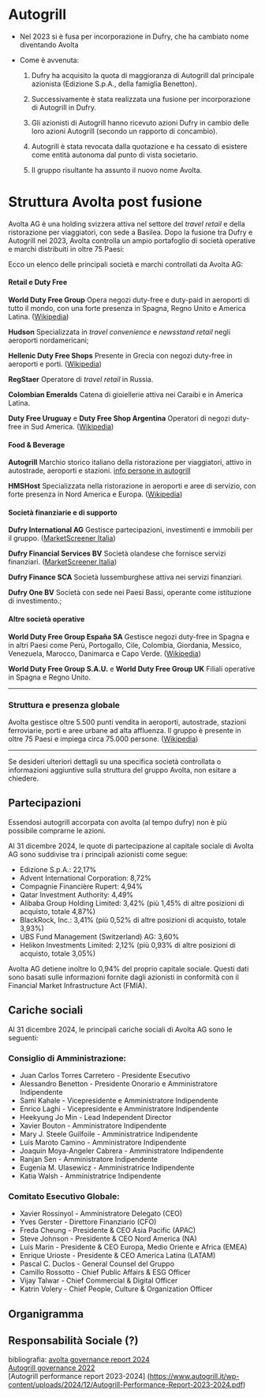 # Autogrill
- Nel 2023 si è fusa per incorporazione in Dufry, che ha cambiato nome diventando Avolta
- Come è avvenuta:

	1) Dufry ha acquisito la quota di maggioranza di Autogrill dal principale azionista (Edizione S.p.A., della famiglia Benetton).

	2) Successivamente è stata realizzata una fusione per incorporazione di Autogrill in Dufry.

	3) Gli azionisti di Autogrill hanno ricevuto azioni Dufry in cambio delle loro azioni Autogrill (secondo un rapporto di concambio).

	4) Autogrill è stata revocata dalla quotazione e ha cessato di esistere come entità autonoma dal punto di vista societario.

	5) Il gruppo risultante ha assunto il nuovo nome Avolta.

# Struttura Avolta post fusione
Avolta AG è una holding svizzera attiva nel settore del *travel retail* e della ristorazione per viaggiatori, con sede a Basilea. Dopo la fusione tra Dufry e Autogrill nel 2023, Avolta controlla un ampio portafoglio di società operative e marchi distribuiti in oltre 75 Paesi:

Ecco un elenco delle principali società e marchi controllati da Avolta AG:

#### **Retail e Duty Free**

**World Duty Free Group**
Opera negozi duty-free e duty-paid in aeroporti di tutto il mondo, con una forte presenza in Spagna, Regno Unito e America Latina. ([Wikipedia][1])

**Hudson**
Specializzata in *travel convenience* e *newsstand retail* negli aeroporti nordamericani;

**Hellenic Duty Free Shops**
Presente in Grecia con negozi duty-free in aeroporti e porti. ([Wikipedia][1])

**RegStaer**
Operatore di *travel retail* in Russia.

**Colombian Emeralds**
Catena di gioiellerie attiva nei Caraibi e in America Latina.

**Duty Free Uruguay** e **Duty Free Shop Argentina**
 Operatori di negozi duty-free in Sud America. ([Wikipedia][1])

#### **Food & Beverage**

**Autogrill**
  Marchio storico italiano della ristorazione per viaggiatori, attivo in autostrade, aeroporti e stazioni.
   [info persone in autogrill](https://www.consob.it/web/area-pubblica/w/autogrill-spa-organi-sociali?redirect=%2Fweb%2Farea-pubblica%2Fricerca-quotate%3Fp_p_id%3Dit_consob_QuotateRicercaPortlet%26p_p_lifecycle%3D0%26p_p_state%3Dnormal%26p_p_mode%3Dview%26_it_consob_QuotateRicercaPortlet_cur%3D11%26_it_consob_QuotateRicercaPortlet_resetCur%3Dfalse%26_it_consob_QuotateRicercaPortlet_delta%3D60)

**HMSHost**
Specializzata nella ristorazione in aeroporti e aree di servizio, con forte presenza in Nord America e Europa. ([Wikipedia][2])

#### **Società finanziarie e di supporto**

**Dufry International AG**
Gestisce partecipazioni, investimenti e immobili per il gruppo. ([MarketScreener Italia][3])

**Dufry Financial Services BV**
Società olandese che fornisce servizi finanziari. ([MarketScreener Italia][4])

**Dufry Finance SCA**
Società lussemburghese attiva nei servizi finanziari.

**Dufry One BV**
Società con sede nei Paesi Bassi, operante come istituzione di investimento.;

#### **Altre società operative**

**World Duty Free Group España SA**
Gestisce negozi duty-free in Spagna e in altri Paesi come Perù, Portogallo, Cile, Colombia, Giordania, Messico, Venezuela, Marocco, 
Danimarca e Capo Verde. ([Wikipedia][1])

**World Duty Free Group S.A.U.** e **World Duty Free Group UK**
Filiali operative in Spagna e Regno Unito.

---

### Struttura e presenza globale

Avolta gestisce oltre 5.500 punti vendita in aeroporti, autostrade, stazioni ferroviarie, porti e aree urbane ad alta affluenza. Il gruppo è presente in oltre 75 Paesi e impiega circa 75.000 persone. ([Wikipedia][2])

---

Se desideri ulteriori dettagli su una specifica società controllata o informazioni aggiuntive sulla struttura del gruppo Avolta, non esitare a chiedere.

[1]: https://it.wikipedia.org/wiki/Avolta?utm_source=chatgpt.com "Avolta"
[2]: https://en.wikipedia.org/wiki/Avolta?utm_source=chatgpt.com "Avolta"
[3]: https://it.marketscreener.com/quotazioni/azione/AVOLTA-AG-120794385/azienda/?utm_source=chatgpt.com "Avolta AG: azionisti, dirigenti e profilo società | DUFRY | US26433T1088 | MarketScreener Italia"
[4]: https://it.marketscreener.com/quotazioni/azione/AVOLTA-AG-165654/azienda-gruppo/?utm_source=chatgpt.com "Tutte le società controllate dal gruppo Avolta AG (Swiss Exchange) - MarketScreener"


## Partecipazioni
Essendosi autogrill accorpata con avolta (al tempo dufry) non è più possibile comprarne le azioni.

Al 31 dicembre 2024, le quote di partecipazione al capitale sociale di Avolta AG sono suddivise tra i principali azionisti come segue:

- Edizione S.p.A.: 22,17%
- Advent International Corporation: 8,72%
- Compagnie Financière Rupert: 4,94%
- Qatar Investment Authority: 4,49%
- Alibaba Group Holding Limited: 3,42% 
	(più 1,45% di altre posizioni di acquisto, totale 4,87%)
- BlackRock, Inc.: 3,41% 
	(più 0,52% di altre posizioni di acquisto, totale 3,93%)
- UBS Fund Management (Switzerland) AG: 3,60%
- Helikon Investments Limited: 2,12% 
	(più 0,93% di altre posizioni di acquisto, totale 3,05%)

Avolta AG detiene inoltre lo 0,94% del proprio capitale sociale. 
Questi dati sono basati sulle informazioni fornite dagli azionisti in conformità con il 
Financial Market Infrastructure Act (FMIA).

## Cariche sociali
Al 31 dicembre 2024, le principali cariche sociali di Avolta AG sono le seguenti:
### Consiglio di Amministrazione:

- Juan Carlos Torres Carretero - Presidente Esecutivo
- Alessandro Benetton - Presidente Onorario e Amministratore Indipendente
- Sami Kahale - Vicepresidente e Amministratore Indipendente
- Enrico Laghi - Vicepresidente e Amministratore Indipendente
- Heekyung Jo Min - Lead Independent Director
- Xavier Bouton - Amministratore Indipendente
- Mary J. Steele Guilfoile - Amministratrice Indipendente
- Luis Maroto Camino - Amministratore Indipendente
- Joaquín Moya-Angeler Cabrera - Amministratore Indipendente
- Ranjan Sen - Amministratore Indipendente
- Eugenia M. Ulasewicz - Amministratrice Indipendente
- Katia Walsh - Amministratrice Indipendente

### Comitato Esecutivo Globale:

- Xavier Rossinyol - Amministratore Delegato (CEO)
- Yves Gerster - Direttore Finanziario (CFO)
- Freda Cheung - Presidente & CEO Asia Pacific (APAC)
- Steve Johnson - Presidente & CEO Nord America (NA)
- Luis Marin - Presidente & CEO Europa, Medio Oriente e Africa (EMEA)
- Enrique Urioste - Presidente & CEO America Latina (LATAM)
- Pascal C. Duclos - General Counsel del Gruppo
- Camillo Rossotto - Chief Public Affairs & ESG Officer
- Vijay Talwar - Chief Commercial & Digital Officer
- Katrin Volery - Chief People, Culture & Organization Officer

## Organigramma

## Responsabilità Sociale (?)

bibliografia: 
[avolta governance report 2024](https://www.avoltaworld.com/system/files/2025-03/Corporate_Governance_Report_2024.pdf)  
[Autogrill governance 2022](https://www.autogrill.com/sites/default/files/relazione_cg_esercizio_2022.pdf)  
[Autogrill performance report 2023-2024] (https://www.autogrill.it/wp-content/uploads/2024/12/Autogrill-Performance-Report-2023-2024.pdf)  
